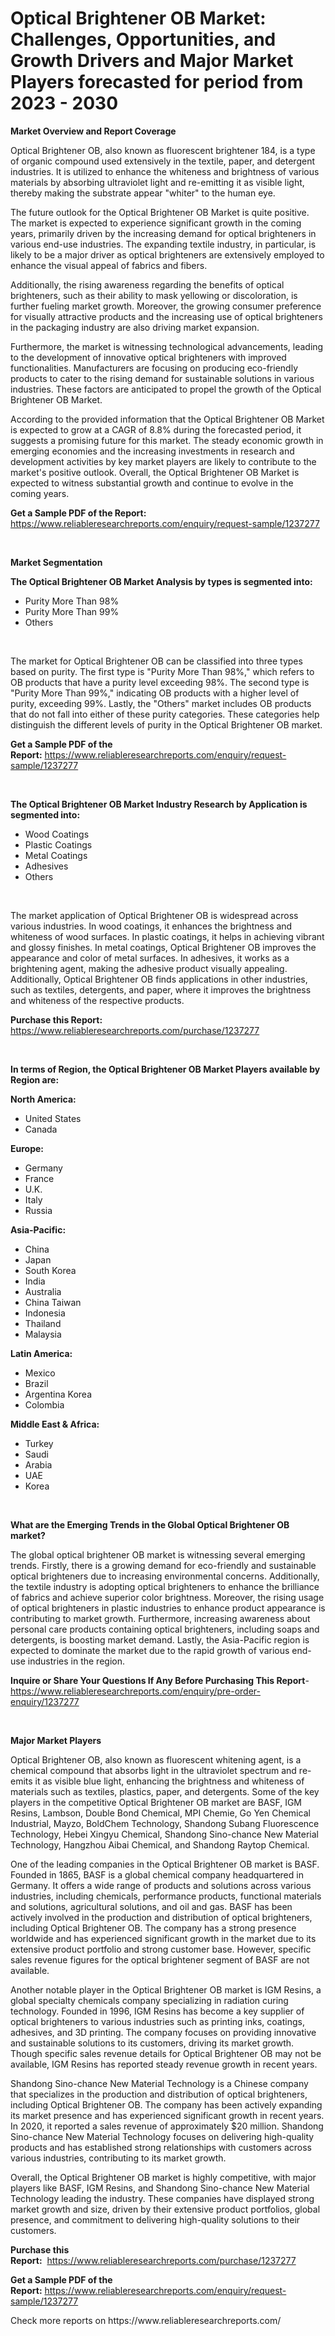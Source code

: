 <p><h1>Optical Brightener OB Market: Challenges, Opportunities, and Growth Drivers and Major Market Players forecasted for period from 2023 - 2030</h1></p><p><strong>Market Overview and Report Coverage</strong></p>
<p><p>Optical Brightener OB, also known as fluorescent brightener 184, is a type of organic compound used extensively in the textile, paper, and detergent industries. It is utilized to enhance the whiteness and brightness of various materials by absorbing ultraviolet light and re-emitting it as visible light, thereby making the substrate appear "whiter" to the human eye.</p><p>The future outlook for the Optical Brightener OB Market is quite positive. The market is expected to experience significant growth in the coming years, primarily driven by the increasing demand for optical brighteners in various end-use industries. The expanding textile industry, in particular, is likely to be a major driver as optical brighteners are extensively employed to enhance the visual appeal of fabrics and fibers.</p><p>Additionally, the rising awareness regarding the benefits of optical brighteners, such as their ability to mask yellowing or discoloration, is further fueling market growth. Moreover, the growing consumer preference for visually attractive products and the increasing use of optical brighteners in the packaging industry are also driving market expansion.</p><p>Furthermore, the market is witnessing technological advancements, leading to the development of innovative optical brighteners with improved functionalities. Manufacturers are focusing on producing eco-friendly products to cater to the rising demand for sustainable solutions in various industries. These factors are anticipated to propel the growth of the Optical Brightener OB Market.</p><p>According to the provided information that the Optical Brightener OB Market is expected to grow at a CAGR of 8.8% during the forecasted period, it suggests a promising future for this market. The steady economic growth in emerging economies and the increasing investments in research and development activities by key market players are likely to contribute to the market's positive outlook. Overall, the Optical Brightener OB Market is expected to witness substantial growth and continue to evolve in the coming years.</p></p>
<p><strong>Get a Sample PDF of the Report:</strong> <a href="https://www.reliableresearchreports.com/enquiry/request-sample/1237277">https://www.reliableresearchreports.com/enquiry/request-sample/1237277</a></p>
<p>&nbsp;</p>
<p><strong>Market Segmentation</strong></p>
<p><strong>The Optical Brightener OB Market Analysis by types is segmented into:</strong></p>
<p><ul><li>Purity More Than 98%</li><li>Purity More Than 99%</li><li>Others</li></ul></p>
<p>&nbsp;</p>
<p><p>The market for Optical Brightener OB can be classified into three types based on purity. The first type is "Purity More Than 98%," which refers to OB products that have a purity level exceeding 98%. The second type is "Purity More Than 99%," indicating OB products with a higher level of purity, exceeding 99%. Lastly, the "Others" market includes OB products that do not fall into either of these purity categories. These categories help distinguish the different levels of purity in the Optical Brightener OB market.</p></p>
<p><strong>Get a Sample PDF of the Report:</strong>&nbsp;<a href="https://www.reliableresearchreports.com/enquiry/request-sample/1237277">https://www.reliableresearchreports.com/enquiry/request-sample/1237277</a></p>
<p>&nbsp;</p>
<p><strong>The Optical Brightener OB Market Industry Research by Application is segmented into:</strong></p>
<p><ul><li>Wood Coatings</li><li>Plastic Coatings</li><li>Metal Coatings</li><li>Adhesives</li><li>Others</li></ul></p>
<p>&nbsp;</p>
<p><p>The market application of Optical Brightener OB is widespread across various industries. In wood coatings, it enhances the brightness and whiteness of wood surfaces. In plastic coatings, it helps in achieving vibrant and glossy finishes. In metal coatings, Optical Brightener OB improves the appearance and color of metal surfaces. In adhesives, it works as a brightening agent, making the adhesive product visually appealing. Additionally, Optical Brightener OB finds applications in other industries, such as textiles, detergents, and paper, where it improves the brightness and whiteness of the respective products.</p></p>
<p><strong>Purchase this Report:</strong>&nbsp; <a href="https://www.reliableresearchreports.com/purchase/1237277">https://www.reliableresearchreports.com/purchase/1237277</a></p>
<p>&nbsp;</p>
<p><strong>In terms of Region, the Optical Brightener OB Market Players available by Region are:</strong></p>
<p>
    <p> <strong> North America: </strong>
        <ul>
            <li>United States</li>
            <li>Canada</li>
        </ul>
        </p> 
    <p> <strong> Europe: </strong>
        <ul>
            <li>Germany</li>
            <li>France</li>
            <li>U.K.</li>
            <li>Italy</li>
            <li>Russia</li>
        </ul>
        </p> 
    <p> <strong> Asia-Pacific: </strong>
        <ul>
            <li>China</li>
            <li>Japan</li>
            <li>South Korea</li>
            <li>India</li>
            <li>Australia</li>
            <li>China Taiwan</li>
            <li>Indonesia</li>
            <li>Thailand</li>
            <li>Malaysia</li>
        </ul>
        </p> 
    <p> <strong> Latin America: </strong>
        <ul>
            <li>Mexico</li>
            <li>Brazil</li>
            <li>Argentina Korea</li>
            <li>Colombia</li>
        </ul>
        </p> 
    <p> <strong> Middle East & Africa: </strong>
        <ul>
            <li>Turkey</li>
            <li>Saudi</li>
            <li>Arabia</li>
            <li>UAE</li>
            <li>Korea</li>
        </ul>
    </p>
    </p>
<p>&nbsp;</p>
<p><strong>What are the Emerging Trends in the Global Optical Brightener OB market?</strong></p>
<p><p>The global optical brightener OB market is witnessing several emerging trends. Firstly, there is a growing demand for eco-friendly and sustainable optical brighteners due to increasing environmental concerns. Additionally, the textile industry is adopting optical brighteners to enhance the brilliance of fabrics and achieve superior color brightness. Moreover, the rising usage of optical brighteners in plastic industries to enhance product appearance is contributing to market growth. Furthermore, increasing awareness about personal care products containing optical brighteners, including soaps and detergents, is boosting market demand. Lastly, the Asia-Pacific region is expected to dominate the market due to the rapid growth of various end-use industries in the region.</p></p>
<p><strong>Inquire or Share Your Questions If Any Before Purchasing This Report</strong>- <a href="https://www.reliableresearchreports.com/enquiry/pre-order-enquiry/1237277">https://www.reliableresearchreports.com/enquiry/pre-order-enquiry/1237277</a></p>
<p>&nbsp;</p>
<p><strong>Major Market Players</strong></p>
<p><p>Optical Brightener OB, also known as fluorescent whitening agent, is a chemical compound that absorbs light in the ultraviolet spectrum and re-emits it as visible blue light, enhancing the brightness and whiteness of materials such as textiles, plastics, paper, and detergents. Some of the key players in the competitive Optical Brightener OB market are BASF, IGM Resins, Lambson, Double Bond Chemical, MPI Chemie, Go Yen Chemical Industrial, Mayzo, BoldChem Technology, Shandong Subang Fluorescence Technology, Hebei Xingyu Chemical, Shandong Sino-chance New Material Technology, Hangzhou Aibai Chemical, and Shandong Raytop Chemical.</p><p>One of the leading companies in the Optical Brightener OB market is BASF. Founded in 1865, BASF is a global chemical company headquartered in Germany. It offers a wide range of products and solutions across various industries, including chemicals, performance products, functional materials and solutions, agricultural solutions, and oil and gas. BASF has been actively involved in the production and distribution of optical brighteners, including Optical Brightener OB. The company has a strong presence worldwide and has experienced significant growth in the market due to its extensive product portfolio and strong customer base. However, specific sales revenue figures for the optical brightener segment of BASF are not available.</p><p>Another notable player in the Optical Brightener OB market is IGM Resins, a global specialty chemicals company specializing in radiation curing technology. Founded in 1996, IGM Resins has become a key supplier of optical brighteners to various industries such as printing inks, coatings, adhesives, and 3D printing. The company focuses on providing innovative and sustainable solutions to its customers, driving its market growth. Though specific sales revenue details for Optical Brightener OB may not be available, IGM Resins has reported steady revenue growth in recent years.</p><p>Shandong Sino-chance New Material Technology is a Chinese company that specializes in the production and distribution of optical brighteners, including Optical Brightener OB. The company has been actively expanding its market presence and has experienced significant growth in recent years. In 2020, it reported a sales revenue of approximately $20 million. Shandong Sino-chance New Material Technology focuses on delivering high-quality products and has established strong relationships with customers across various industries, contributing to its market growth.</p><p>Overall, the Optical Brightener OB market is highly competitive, with major players like BASF, IGM Resins, and Shandong Sino-chance New Material Technology leading the industry. These companies have displayed strong market growth and size, driven by their extensive product portfolios, global presence, and commitment to delivering high-quality solutions to their customers.</p></p>
<p><strong>Purchase this Report:</strong>&nbsp;&nbsp;<a href="https://www.reliableresearchreports.com/purchase/1237277">https://www.reliableresearchreports.com/purchase/1237277</a></p>
<p></p>
<p><strong>Get a Sample PDF of the Report:</strong>&nbsp;<a href="https://www.reliableresearchreports.com/enquiry/request-sample/1237277">https://www.reliableresearchreports.com/enquiry/request-sample/1237277</a></p>
<p>Check more reports on https://www.reliableresearchreports.com/</p>